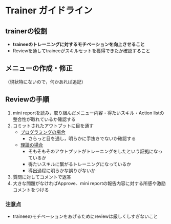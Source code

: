 # Trainer ガイドライン
> 
## trainerの役割
- **traineeのトレーニングに対するモチベーションを向上させること**
- Reviewを通してtraineeがスキルセットを獲得できたか確認すること


## メニューの作成・修正
（現状特にないので，何かあれば追記）

## Reviewの手順
1. mini reportを読み，取り組んだメニュー内容・得たいスキル・Action listの整合性が取れているか確認する
2. コミットされたアウトプットに目を通す
   - <u>プログラミングの場合</u>
      - さらっと目を通し，明らかに手抜きでないか確認する
   - <u>理論の場合</u>
      - そもそもそのアウトプットがトレーニングをしたという証拠になっているか
      - 得たいスキルに繋がるトレーニングになっているか
      - 導出過程に明らかな誤りがないか
3. 質問に対してコメントで返答
4. 大きな問題がなければApprove．mini reportの報告内容に対する所感や激励コメントをつける

### 注意点
- traineeのモチベーションをあげるためにreviewは厳しくしすぎないこと
